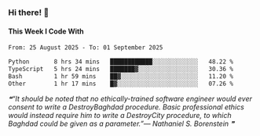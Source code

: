 ### Hi there! 👋

#### This Week I Code With
<!--START_SECTION:waka-->

```txt
From: 25 August 2025 - To: 01 September 2025

Python       8 hrs 34 mins   ████████████░░░░░░░░░░░░░   48.22 %
TypeScript   5 hrs 24 mins   ███████▓░░░░░░░░░░░░░░░░░   30.36 %
Bash         1 hr 59 mins    ██▓░░░░░░░░░░░░░░░░░░░░░░   11.20 %
Other        1 hr 17 mins    █▓░░░░░░░░░░░░░░░░░░░░░░░   07.26 %
```

<!--END_SECTION:waka-->

<!--STARTS_HERE_QUOTE_README-->
<i>❝“It should be noted that no ethically-trained software engineer would ever consent to write a DestroyBaghdad procedure.  Basic professional ethics would instead require him to write a DestroyCity procedure, to which Baghdad could be given as a parameter.”— Nathaniel S. Borenstein   ❞</i>
<!--ENDS_HERE_QUOTE_README-->
